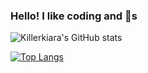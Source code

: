 
### Hello! I like coding and :lemon:s 

![Killerkiara's GitHub stats](https://github-readme-stats.vercel.app/api?username=killerkiara&theme=outrun&show_icons=true&count_private=true)


[![Top Langs](https://github-readme-stats.vercel.app/api/top-langs/?username=killerkiara)](https://github.com/anuraghazra/github-readme-stats)
